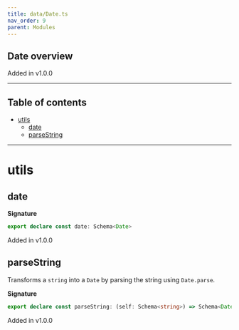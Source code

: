 ```yaml
---
title: data/Date.ts
nav_order: 9
parent: Modules
---
```


## Date overview

Added in v1.0.0

---

<h2 class="text-delta">Table of contents</h2>

- [utils](#utils)
  - [date](#date)
  - [parseString](#parsestring)

---

# utils

## date

**Signature**

```ts
export declare const date: Schema<Date>
```

Added in v1.0.0

## parseString

Transforms a `string` into a `Date` by parsing the string using `Date.parse`.

**Signature**

```ts
export declare const parseString: (self: Schema<string>) => Schema<Date>
```

Added in v1.0.0
